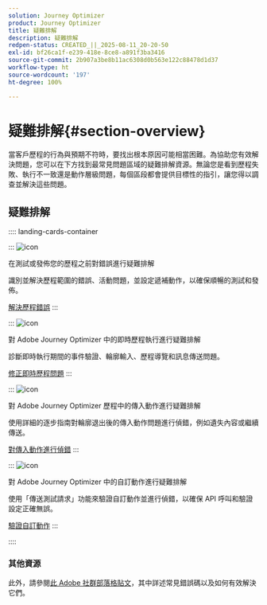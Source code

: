 ```yaml
---
solution: Journey Optimizer
product: Journey Optimizer
title: 疑難排解
description: 疑難排解
redpen-status: CREATED_||_2025-08-11_20-20-50
exl-id: bf26ca1f-e239-418e-8ce8-a891f3ba3416
source-git-commit: 2b907a3be8b11ac6308d0b563e122c88478d1d37
workflow-type: ht
source-wordcount: '197'
ht-degree: 100%

---
```


# 疑難排解{#section-overview}

當客戶歷程的行為與預期不符時，要找出根本原因可能相當困難。為協助您有效解決問題，您可以在下方找到最常見問題區域的疑難排解資源。無論您是看到歷程失敗、執行不一致還是動作層級問題，每個區段都會提供目標性的指引，讓您得以調查並解決這些問題。

## 疑難排解

:::: landing-cards-container

:::
![icon](https://cdn.experienceleague.adobe.com/icons/list-check.svg?lang=zh-Hant)

在測試或發佈您的歷程之前對錯誤進行疑難排解

識別並解決歷程範圍的錯誤、活動問題，並設定遞補動作，以確保順暢的測試和發佈。

[解決歷程錯誤](../using/building-journeys/troubleshooting.md)
:::

:::
![icon](https://cdn.experienceleague.adobe.com/icons/code-branch.svg?lang=zh-Hant)

對 Adobe Journey Optimizer 中的即時歷程執行進行疑難排解

診斷即時執行期間的事件驗證、輪廓輸入、歷程導覽和訊息傳送問題。

[修正即時歷程問題](../using/building-journeys/troubleshooting-execution.md)
:::

:::
![icon](https://cdn.experienceleague.adobe.com/icons/puzzle-piece.svg?lang=zh-Hant)

對 Adobe Journey Optimizer 歷程中的傳入動作進行疑難排解

使用詳細的逐步指南對輪廓退出後的傳入動作問題進行偵錯，例如遺失內容或繼續傳送。

[對傳入動作進行偵錯](../using/building-journeys/troubleshooting-inbound.md)
:::

:::
![icon](https://cdn.experienceleague.adobe.com/icons/gear.svg?lang=zh-Hant)

對 Adobe Journey Optimizer 中的自訂動作進行疑難排解

使用「傳送測試請求」功能來驗證自訂動作並進行偵錯，以確保 API 呼叫和驗證設定正確無誤。

[驗證自訂動作](../using/action/troubleshoot-custom-action.md)
:::

::::

### 其他資源

此外，請參閱[此 Adobe 社群部落格貼文](https://experienceleaguecommunities.adobe.com/t5/journey-optimizer-blogs/demystifying-adobe-journey-optimizer-error-codes-root-causes-and/ba-p/760884)，其中詳述常見錯誤碼以及如何有效解決它們。
